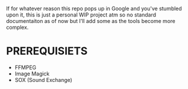 If for whatever reason this repo pops up in Google and you've stumbled upon it, this is just a personal WIP project atm so no standard documentaiton as of now but I'll add some as the tools become more complex.

# PREREQUISIETS
* FFMPEG
* Image Magick
* SOX (Sound Exchange)
